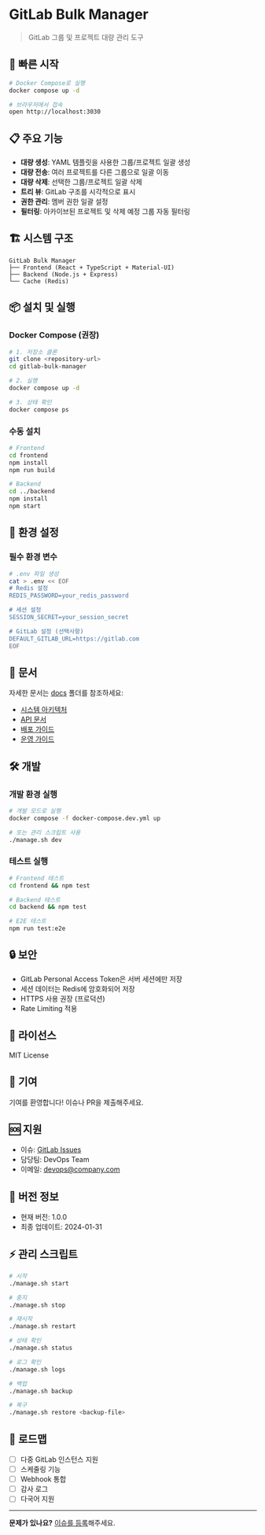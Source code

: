 # GitLab Bulk Manager

> GitLab 그룹 및 프로젝트 대량 관리 도구

## 🚀 빠른 시작

```bash
# Docker Compose로 실행
docker compose up -d

# 브라우저에서 접속
open http://localhost:3030
```

## 📋 주요 기능

- **대량 생성**: YAML 템플릿을 사용한 그룹/프로젝트 일괄 생성
- **대량 전송**: 여러 프로젝트를 다른 그룹으로 일괄 이동
- **대량 삭제**: 선택한 그룹/프로젝트 일괄 삭제
- **트리 뷰**: GitLab 구조를 시각적으로 표시
- **권한 관리**: 멤버 권한 일괄 설정
- **필터링**: 아카이브된 프로젝트 및 삭제 예정 그룹 자동 필터링

## 🏗️ 시스템 구조

```
GitLab Bulk Manager
├── Frontend (React + TypeScript + Material-UI)
├── Backend (Node.js + Express)
└── Cache (Redis)
```

## 📦 설치 및 실행

### Docker Compose (권장)

```bash
# 1. 저장소 클론
git clone <repository-url>
cd gitlab-bulk-manager

# 2. 실행
docker compose up -d

# 3. 상태 확인
docker compose ps
```

### 수동 설치

```bash
# Frontend
cd frontend
npm install
npm run build

# Backend
cd ../backend
npm install
npm start
```

## 🔧 환경 설정

### 필수 환경 변수

```bash
# .env 파일 생성
cat > .env << EOF
# Redis 설정
REDIS_PASSWORD=your_redis_password

# 세션 설정
SESSION_SECRET=your_session_secret

# GitLab 설정 (선택사항)
DEFAULT_GITLAB_URL=https://gitlab.com
EOF
```

## 📖 문서

자세한 문서는 [docs](./docs) 폴더를 참조하세요:

- [시스템 아키텍처](./docs/architecture/README.md)
- [API 문서](./docs/api/README.md)
- [배포 가이드](./docs/deployment/README.md)
- [운영 가이드](./docs/operations/README.md)

## 🛠️ 개발

### 개발 환경 실행

```bash
# 개발 모드로 실행
docker compose -f docker-compose.dev.yml up

# 또는 관리 스크립트 사용
./manage.sh dev
```

### 테스트 실행

```bash
# Frontend 테스트
cd frontend && npm test

# Backend 테스트
cd backend && npm test

# E2E 테스트
npm run test:e2e
```

## 🔒 보안

- GitLab Personal Access Token은 서버 세션에만 저장
- 세션 데이터는 Redis에 암호화되어 저장
- HTTPS 사용 권장 (프로덕션)
- Rate Limiting 적용

## 📝 라이선스

MIT License

## 🤝 기여

기여를 환영합니다! 이슈나 PR을 제출해주세요.

## 🆘 지원

- 이슈: [GitLab Issues](https://gitlab.internal/devops/gitlab-bulk-manager/issues)
- 담당팀: DevOps Team
- 이메일: devops@company.com

## 🔄 버전 정보

- 현재 버전: 1.0.0
- 최종 업데이트: 2024-01-31

## ⚡ 관리 스크립트

```bash
# 시작
./manage.sh start

# 중지
./manage.sh stop

# 재시작
./manage.sh restart

# 상태 확인
./manage.sh status

# 로그 확인
./manage.sh logs

# 백업
./manage.sh backup

# 복구
./manage.sh restore <backup-file>
```

## 🎯 로드맵

- [ ] 다중 GitLab 인스턴스 지원
- [ ] 스케줄링 기능
- [ ] Webhook 통합
- [ ] 감사 로그
- [ ] 다국어 지원

---

**문제가 있나요?** [이슈를 등록](https://gitlab.internal/devops/gitlab-bulk-manager/issues/new)해주세요.